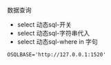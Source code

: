 数据查询

- select 动态sql-开关
- select 动态sql-字符串代入
- select 动态sql-where in 字句

```shell
OSQLBASE='http://127.0.0.1:1520'
```
